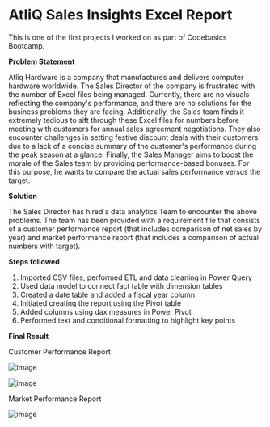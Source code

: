 # AtliQ Sales Insights Excel Report
This is one of the first projects I worked on as part of Codebasics Bootcamp.

**Problem Statement**

Atliq Hardware is a company that manufactures and delivers computer hardware worldwide. The Sales Director of the company is frustrated with the number of Excel files being managed. Currently, there are no visuals reflecting the company's performance, and there are no solutions for the business problems they are facing.
Additionally, the Sales team finds it extremely tedious to sift through these Excel files for numbers before meeting with customers for annual sales agreement negotiations. They also encounter challenges in setting festive discount deals with their customers due to a lack of a concise summary of the customer's performance during the peak season at a glance. Finally, the Sales Manager aims to boost the morale of the Sales team by providing performance-based bonuses. For this purpose, he wants to compare the actual sales performance versus the target.

**Solution**

The Sales Director has hired a data analytics Team to encounter the above problems. The team has been provided with a requirement file that consists of a customer performance report (that includes comparison of net sales by year) and market performance report (that includes a comparison of actual numbers with target).

**Steps followed**
1. Imported CSV files, performed ETL and data cleaning in Power Query
2. Used data model to connect fact table with dimension tables
3. Created a date table and added a fiscal year column
4. Initiated creating the report using the Pivot table
5. Added columns using dax measures in Power Pivot
6. Performed text and conditional formatting to highlight key points

**Final Result**

Customer Performance Report

![image](https://github.com/NS83/AtliQ_Sales_Insights_Excel/assets/44031440/03816ccc-725a-448f-ad56-ae8810362664)

![image](https://github.com/NS83/AtliQ_Sales_Insights_Excel/assets/44031440/d74ef077-9a86-4eac-9825-0da4c6f87690)



Market Performance Report

![image](https://github.com/NS83/AtliQ_Sales_Insights_Excel/assets/44031440/dd0b94b8-4d30-4abc-9804-7b6c7ce5aacd)



